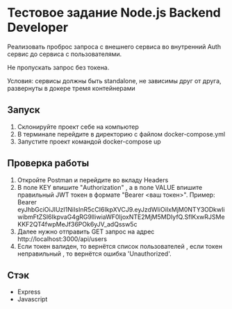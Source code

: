 # Тестовое задание Node.js Backend Developer

Реализовать проброс запроса с внешнего сервиса во внутренний Auth сервис до сервиса с пользователями.

Не пропускать запрос без токена.

Условия: сервисы должны быть standalone, не зависимы друг от друга, развернуты в докере тремя контейнерами

## Запуск
1. Склонируйте проект себе на компьютер
2. В терминале перейдите в директорию с файлом docker-compose.yml
3. Запустите проект командой docker-compose up

## Проверка работы
1. Откройте Postman и перейдите во вкладу Headers
2. В поле KEY впишите "Authorization" , а в поле VALUE впишите правильный JWT токен в формате "Bearer <ваш токен>". Пример: 
Bearer eyJhbGciOiJIUzI1NiIsInR5cCI6IkpXVCJ9.eyJzdWIiOiIxMjM0NTY3ODkwIiwibmFtZSI6IkpvaG4gRG9lIiwiaWF0IjoxNTE2MjM5MDIyfQ.SflKxwRJSMeKKF2QT4fwpMeJf36POk6yJV_adQssw5c
3. Далее нужно отправить GET запрос на адрес http://localhost:3000/api/users
3. Если токен валиден, то вернётся список пользователей , если токен неправильный , то вернётся ошибка 'Unauthorized'.

## Cтэк

- Express
- Javascript
